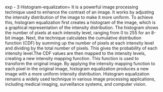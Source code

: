 exp - 3 Histogram-equalization= It is a powerful image processing technique used to enhance the contrast of an image. It works by adjusting the intensity distribution of the image to make it more uniform. To achieve this, histogram equalization first creates a histogram of the image, which is a graphical representation of the intensity distribution. The histogram shows the number of pixels at each intensity level, ranging from 0 to 255 for an 8-bit image. Next, the technique calculates the cumulative distribution function (CDF) by summing up the number of pixels at each intensity level and dividing by the total number of pixels. This gives the probability of each intensity level.The CDF values are then mapped to the intensity levels, creating a new intensity mapping function. This function is used to transform the original image. By applying the intensity mapping function to each pixel in the original image, histogram equalization produces a new image with a more uniform intensity distribution. Histogram equalization remains a widely used technique in various image processing applications, including medical imaging, surveillance systems, and computer vision.
